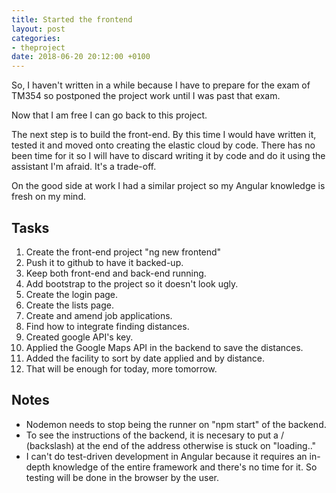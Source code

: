 ```yaml
---
title: Started the frontend
layout: post
categories:
- theproject
date: 2018-06-20 20:12:00 +0100
---
```

So, I haven't written in a while because I have to prepare for the exam of TM354 so postponed the project work until I was past that exam.

Now that I am free I can go back to this project.

The next step is to build the front-end. By this time I would have written it, tested it and moved onto creating the elastic cloud by code. There has no been time for it so I will have to discard writing it by code and do it using the assistant I'm afraid. It's a trade-off.

On the good side at work I had a similar project so my Angular knowledge is fresh on my mind.

## Tasks

 1. Create the front-end project "ng new frontend"
 2. Push it to github to have it backed-up.
 3. Keep both front-end and back-end running.
 4. Add bootstrap to the project so it doesn't look ugly.
 5. Create the login page.
 6. Create the lists page.
 7. Create and amend job applications.
 8. Find how to integrate finding distances.
 9. Created google API's key.
10. Applied the Google Maps API in the backend to save the distances.
11. Added the facility to sort by date applied and by distance.
12. That will  be enough for today, more tomorrow.

## Notes

* Nodemon needs to stop being the runner on "npm start" of the backend.
* To see the instructions of the backend, it is necesary to put a / (backslash) at the end of the address otherwise is stuck on "loading.."
* I can't do test-driven development in Angular because it requires an in-depth knowledge of the entire framework and there's no time for it. So testing will be done in the browser by the user.